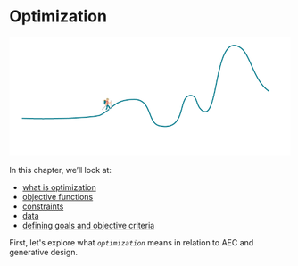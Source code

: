 # Optimization

![](../../.gitbook/assets/optimization%20%281%29.png)

In this chapter, we’ll look at:

* [what is optimization](02-03-01_what-is-optimization.md)
* [objective functions](02-03-02_objective-function.md)
* [constraints](02-03-03_constraints.md)
* [data](02-03-04_data.md)
* [defining goals and objective criteria](02-03-05_defining-goals.md)

First, let's explore what _`optimization`_ means in relation to AEC and generative design.

